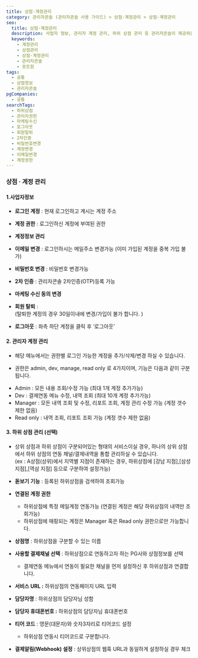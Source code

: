 ```yaml
---
title: 상점·계정관리
category: 관리자콘솔 (관리자콘솔 사용 가이드) > 상점·계정관리 > 상점·계정관리
seo:
  title: 상점·계정관리
  description: 사업자 정보, 관리자 계정 관리, 하위 상점 관리 등 관리자콘솔이 제공하는 상점/계정관리를 위한 기능들을 확인해보세요.
  keywords:
    - 계정관리
    - 상점관리
    - 상점·계정관리
    - 관리자콘솔
    - 포트원
tags:
  - 공통
  - 상점정보
  - 관리자콘솔
pgCompanies:
  - 공통
searchTags:
  - 하위상점
  - 관리자권한
  - 마케팅수신
  - 로그아웃
  - 회원탈퇴
  - 2차인증
  - 비밀번호변경
  - 계정변경
  - 이메일변경
  - 계정권한
---
```


### **상점 · 계정 관리**

#### **1.사업자정보**



- **로그인 계정** : 현재 로그인하고 계시는 계정 주소
- **계정 권한** : 로그인하신 계정에 부여된 권한
- **계정정보 관리**



- **이메일 변경** : 로그인하시는 메일주소 변경가능 (이미 가입된 계정을 중복 가입 불가)
- **비밀번호 변경** : 비밀번호 변경가능
- **2차 인증** : 관리자콘솔 2차인증(OTP)등록 가능
- **마케팅 수신 동의 변경**
- **회원 탈퇴** : <Highlight text="Admin(Owner) 계정은 삭제 시, 연결된 상점 전체도 함께 삭제되니 주의해 주세요" />\
  (탈퇴한 계정의 경우  30일이내에 변경/가입이 불가 합니다. )



- **로그아웃** : 좌측 하단 계정을 클릭 후 ‘로그아웃’

#### **2. 관리자 계정 관리**

- 해당 메뉴에서는 권한별 로그인 가능한 계정을 추가/삭제/변경 하실 수 있습니다.



- 권한은 admin, dev, manage, read only 로 4가지이며, 기능은 다음과 같이 구분됩니다.

<Indent level="1">

- Admin : 모든 내용 조회/수정 가능 (최대 1개 계정 추가가능)
- Dev : 결제연동 메뉴 수정, 내역 조회 (최대 10개 계정 추가가능)
- Manager : 모든 내역 조회 및 수정, 리포트 조회, 계정 관리 수정 가능 (계정 갯수 제한 없음)
- Read only : 내역 조회, 리포트 조회 가능 (계정 갯수 제한 없음)

</Indent>

#### 3. **하위 상점 관리 (선택)**

- 상위 상점과 하위 상점이 구분되어있는 형태의 서비스이실 경우, 하나의 상위 상점에서 하위 상점의 연동 채널/결제내역을 통합 관리하실 수 있습니다. \
  (ex : A상점(상위)에서 지역별 지점이 존재하는 경우, 하위상점에 \[강남 지점],\[삼성 지점],\[역삼 지점] 등으로 구분하여 설정가능)



- **돋보기 기능** : 등록된 하위상점을 검색하여 조회가능
- **연결된 계정 권한**
  - 하위상점에 특정 메일계정 연동가능 (연결된 계정은 해당 하위상점의 내역만 조회가능)
  - 하위상점에 매핑되는 계정은 Manager 혹은 Read only 권한으로만 가능합니다.



- **상점명** : 하위상점을 구분할 수 있는 이름
- **사용할 결제채널 선택** : 하위상점으로 연동하고자 하는 PG사와 상점정보를 선택
  - 결제연동 메뉴에서 연동이 필요한 채널을 먼저 설정하신 후 하위상점과 연결합니다.
- **서비스 URL :** 하위상점의 연동페이지 URL 입력
- **담당자명** : 하위상점의 담당자님 성함
- **담당자 휴대폰번호 :** 하위상점의 담당자님 휴대폰번호
- **티어 코드** : 영문(대문자)와 숫자3자리로 티어코드 설정
  - 하위상점 연동시 티어코드로 구분합니다.
- **결제알림(Webhook) 설정** : 상위상점의 웹훅 URL과 동일하게 설정하실 경우 체크

